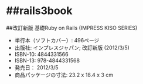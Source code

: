 ##rails3book
==========
##改訂新版 基礎Ruby on Rails (IMPRESS KISO SERIES)

+ 単行本（ソフトカバー）: 496ページ
+ 出版社: インプレスジャパン; 改訂新版 (2012/3/5)
+ ISBN-10: 4844331566
+ ISBN-13: 978-4844331568
+ 発売日： 2012/3/5
+ 商品パッケージの寸法: 23.2 x 18.4 x 3 cm
